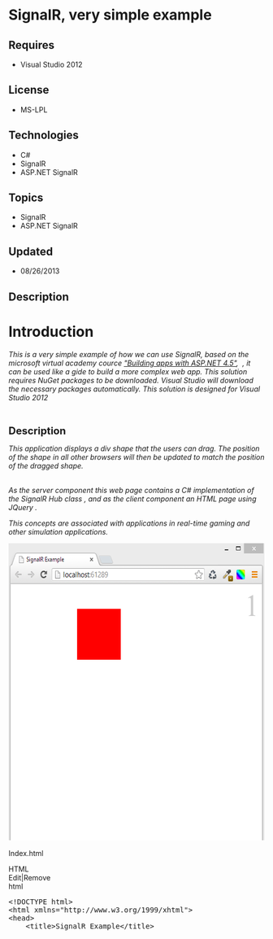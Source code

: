 # SignalR, very simple example
## Requires
- Visual Studio 2012
## License
- MS-LPL
## Technologies
- C#
- SignalR
- ASP.NET SignalR
## Topics
- SignalR
- ASP.NET SignalR
## Updated
- 08/26/2013
## Description

<h1>Introduction</h1>
<p><em>This is a very simple example of how we can use SignalR, based on the microsoft virtual academy cource
<a href="http://www.microsoftvirtualacademy.com/Content/ViewContent.aspx?et=2507&m=2505&ct=15703#fbid=0iBWJyz1tez">
&quot;Building apps with ASP.NET 4.5&quot;</a>,&nbsp; , it can be used like a gide to build a more complex web app.
</em><em>This solution requires NuGet packages to be downloaded. Visual Studio will download the necessary packages automatically.&nbsp;This solution is designed for Visual Studio 2012</em></p>
<p>&nbsp;</p>
<p><span style="font-size:20px; font-weight:bold">Description</span></p>
<p><em>This&nbsp;application displays a div shape that the users can drag. The position of the shape&nbsp;in all other browsers&nbsp;will then be updated to match the position of the dragged shape.</em></p>
<p><br>
<em>As the server component </em><em>this web page contains a C# implementation of the SignalR Hub class , and
</em><em>as the client component</em><em> an HTML page using JQuery .</em></p>
<p><em>This concepts are associated with applications in real-time gaming and other simulation applications.</em></p>
<p><img id="94985" src="94985-2013-08-27_0126.png" alt="" width="586" height="584"></p>
<p>Index.html</p>
<div class="scriptcode">
<div class="pluginEditHolder" pluginCommand="mceScriptCode">
<div class="title"><span>HTML</span></div>
<div class="pluginLinkHolder"><span class="pluginEditHolderLink">Edit</span>|<span class="pluginRemoveHolderLink">Remove</span></div>
<span class="hidden">html</span>
<pre class="hidden">&lt;!DOCTYPE html&gt;
&lt;html xmlns=&quot;http://www.w3.org/1999/xhtml&quot;&gt;
&lt;head&gt;
    &lt;title&gt;SignalR Example&lt;/title&gt;
     <style>
        #shape {
            width: 100px;
            height: 100px;
            background-color: #FF0000;
            cursor:move;
        }

         #count {
             font-size:60px;
             color:#cccccc;
             float:right;
         }
    </style>
&lt;/head&gt;
&lt;body&gt;
 
    &lt;div id=&quot;count&quot;&gt;0&lt;/div&gt;
    &lt;div id=&quot;shape&quot;&gt;&lt;/div&gt;

    &lt;script src=&quot;Scripts/jquery-1.6.4.js&quot;&gt;&lt;/script&gt;
    &lt;script src=&quot;Scripts/jquery-ui-1.10.3.js&quot;&gt;&lt;/script&gt;
    &lt;script src=&quot;Scripts/jquery.signalR-1.1.3.js&quot;&gt;&lt;/script&gt;
    &lt;script src=&quot;/signalr/hubs&quot;&gt;&lt;/script&gt; &lt;!--this is for automatically 
generate a javascript proxy class for our server class--&gt;
    &lt;script&gt;

        $(function () {

            var hub = $.connection.moveShape, //set hub with the server side class
               $shape = $(&quot;#shape&quot;);



            hub.client.usersConnected = function (numUsers) { //this instanciate the 
usersConnected function receiving the numUsers parameter which is the number of users connected
               $(&quot;#count&quot;).text(numUsers); //show the number of users connected inside a div
            };


           

            hub.client.shapeMoved = function (x, y) { //this instanciate the shapeMoved function 
receiving x, y 
                $shape.css({ left: x, top: y }); //this moves the shape in the clients to 
the coords x, y 
            };

            $.connection.hub.start().done(function () {//when the connection is ready, 
we going to make the shape draggable
                $shape.draggable({
                    drag: function () { //when the user drag the shape, we going to 
send to the server the x, y values
                        hub.server.moveShape(this.offsetLeft, this.offsetTop || 0);
                    }
                });
            });
        });

    &lt;/script&gt;
&lt;/body&gt;
&lt;/html&gt;
</pre>
<div class="preview">
<pre class="html"><span class="html__doctype">&lt;!DOCTYPE&nbsp;html&gt;</span>&nbsp;
<span class="html__tag_start">&lt;html</span>&nbsp;<span class="html__attr_name">xmlns</span>=<span class="html__attr_value">&quot;http://www.w3.org/1999/xhtml&quot;</span><span class="html__tag_start">&gt;&nbsp;
</span><span class="html__tag_start">&lt;head</span><span class="html__tag_start">&gt;&nbsp;
</span>&nbsp;&nbsp;&nbsp;&nbsp;<span class="html__tag_start">&lt;title</span><span class="html__tag_start">&gt;</span>SignalR&nbsp;Example<span class="html__tag_end">&lt;/title&gt;</span>&nbsp;
&nbsp;&nbsp;&nbsp;&nbsp;&nbsp;<span class="html__tag_start">&lt;style</span><span class="html__tag_start">&gt;&nbsp;
</span>&nbsp;&nbsp;&nbsp;&nbsp;&nbsp;&nbsp;&nbsp;&nbsp;#shape&nbsp;{&nbsp;
&nbsp;&nbsp;&nbsp;&nbsp;&nbsp;&nbsp;&nbsp;&nbsp;&nbsp;&nbsp;&nbsp;&nbsp;width:&nbsp;100px;&nbsp;
&nbsp;&nbsp;&nbsp;&nbsp;&nbsp;&nbsp;&nbsp;&nbsp;&nbsp;&nbsp;&nbsp;&nbsp;height:&nbsp;100px;&nbsp;
&nbsp;&nbsp;&nbsp;&nbsp;&nbsp;&nbsp;&nbsp;&nbsp;&nbsp;&nbsp;&nbsp;&nbsp;background-color:&nbsp;#FF0000;&nbsp;
&nbsp;&nbsp;&nbsp;&nbsp;&nbsp;&nbsp;&nbsp;&nbsp;&nbsp;&nbsp;&nbsp;&nbsp;cursor:move;&nbsp;
&nbsp;&nbsp;&nbsp;&nbsp;&nbsp;&nbsp;&nbsp;&nbsp;}&nbsp;
&nbsp;
&nbsp;&nbsp;&nbsp;&nbsp;&nbsp;&nbsp;&nbsp;&nbsp;&nbsp;#count&nbsp;{&nbsp;
&nbsp;&nbsp;&nbsp;&nbsp;&nbsp;&nbsp;&nbsp;&nbsp;&nbsp;&nbsp;&nbsp;&nbsp;&nbsp;font-size:60px;&nbsp;
&nbsp;&nbsp;&nbsp;&nbsp;&nbsp;&nbsp;&nbsp;&nbsp;&nbsp;&nbsp;&nbsp;&nbsp;&nbsp;color:#cccccc;&nbsp;
&nbsp;&nbsp;&nbsp;&nbsp;&nbsp;&nbsp;&nbsp;&nbsp;&nbsp;&nbsp;&nbsp;&nbsp;&nbsp;float:right;&nbsp;
&nbsp;&nbsp;&nbsp;&nbsp;&nbsp;&nbsp;&nbsp;&nbsp;&nbsp;}&nbsp;
&nbsp;&nbsp;&nbsp;&nbsp;<span class="html__tag_end">&lt;/style&gt;</span>&nbsp;
<span class="html__tag_end">&lt;/head&gt;</span>&nbsp;
<span class="html__tag_start">&lt;body</span><span class="html__tag_start">&gt;&nbsp;
</span>&nbsp;&nbsp;
&nbsp;&nbsp;&nbsp;&nbsp;<span class="html__tag_start">&lt;div</span>&nbsp;<span class="html__attr_name">id</span>=<span class="html__attr_value">&quot;count&quot;</span><span class="html__tag_start">&gt;</span>0<span class="html__tag_end">&lt;/div&gt;</span>&nbsp;
&nbsp;&nbsp;&nbsp;&nbsp;<span class="html__tag_start">&lt;div</span>&nbsp;<span class="html__attr_name">id</span>=<span class="html__attr_value">&quot;shape&quot;</span><span class="html__tag_start">&gt;</span><span class="html__tag_end">&lt;/div&gt;</span>&nbsp;
&nbsp;
&nbsp;&nbsp;&nbsp;&nbsp;<span class="html__tag_start">&lt;script</span>&nbsp;<span class="html__attr_name">src</span>=<span class="html__attr_value">&quot;Scripts/jquery-1.6.4.js&quot;</span><span class="html__tag_start">&gt;</span><span class="html__tag_end">&lt;/script&gt;</span>&nbsp;
&nbsp;&nbsp;&nbsp;&nbsp;<span class="html__tag_start">&lt;script</span>&nbsp;<span class="html__attr_name">src</span>=<span class="html__attr_value">&quot;Scripts/jquery-ui-1.10.3.js&quot;</span><span class="html__tag_start">&gt;</span><span class="html__tag_end">&lt;/script&gt;</span>&nbsp;
&nbsp;&nbsp;&nbsp;&nbsp;<span class="html__tag_start">&lt;script</span>&nbsp;<span class="html__attr_name">src</span>=<span class="html__attr_value">&quot;Scripts/jquery.signalR-1.1.3.js&quot;</span><span class="html__tag_start">&gt;</span><span class="html__tag_end">&lt;/script&gt;</span>&nbsp;
&nbsp;&nbsp;&nbsp;&nbsp;<span class="html__tag_start">&lt;script</span>&nbsp;<span class="html__attr_name">src</span>=<span class="html__attr_value">&quot;/signalr/hubs&quot;</span><span class="html__tag_start">&gt;</span><span class="html__tag_end">&lt;/script&gt;</span>&nbsp;<span class="html__comment">&lt;!--this&nbsp;is&nbsp;for&nbsp;automatically&nbsp;&nbsp;
generate&nbsp;a&nbsp;javascript&nbsp;proxy&nbsp;class&nbsp;for&nbsp;our&nbsp;server&nbsp;class--&gt;</span>&nbsp;
&nbsp;&nbsp;&nbsp;&nbsp;<span class="html__tag_start">&lt;script</span><span class="html__tag_start">&gt;&nbsp;
</span>&nbsp;
&nbsp;&nbsp;&nbsp;&nbsp;&nbsp;&nbsp;&nbsp;&nbsp;$(function&nbsp;()&nbsp;{&nbsp;
&nbsp;
&nbsp;&nbsp;&nbsp;&nbsp;&nbsp;&nbsp;&nbsp;&nbsp;&nbsp;&nbsp;&nbsp;&nbsp;var&nbsp;hub&nbsp;=&nbsp;$.connection.moveShape,&nbsp;//set&nbsp;hub&nbsp;with&nbsp;the&nbsp;server&nbsp;side&nbsp;class&nbsp;
&nbsp;&nbsp;&nbsp;&nbsp;&nbsp;&nbsp;&nbsp;&nbsp;&nbsp;&nbsp;&nbsp;&nbsp;&nbsp;&nbsp;&nbsp;$shape&nbsp;=&nbsp;$(&quot;#shape&quot;);&nbsp;
&nbsp;
&nbsp;
&nbsp;
&nbsp;&nbsp;&nbsp;&nbsp;&nbsp;&nbsp;&nbsp;&nbsp;&nbsp;&nbsp;&nbsp;&nbsp;hub.client.usersConnected&nbsp;=&nbsp;function&nbsp;(numUsers)&nbsp;{&nbsp;//this&nbsp;instanciate&nbsp;the&nbsp;&nbsp;
usersConnected&nbsp;function&nbsp;receiving&nbsp;the&nbsp;numUsers&nbsp;parameter&nbsp;which&nbsp;is&nbsp;the&nbsp;number&nbsp;of&nbsp;users&nbsp;connected&nbsp;
&nbsp;&nbsp;&nbsp;&nbsp;&nbsp;&nbsp;&nbsp;&nbsp;&nbsp;&nbsp;&nbsp;&nbsp;&nbsp;&nbsp;&nbsp;$(&quot;#count&quot;).text(numUsers);&nbsp;//show&nbsp;the&nbsp;number&nbsp;of&nbsp;users&nbsp;connected&nbsp;inside&nbsp;a&nbsp;div&nbsp;
&nbsp;&nbsp;&nbsp;&nbsp;&nbsp;&nbsp;&nbsp;&nbsp;&nbsp;&nbsp;&nbsp;&nbsp;};&nbsp;
&nbsp;
&nbsp;
&nbsp;&nbsp;&nbsp;&nbsp;&nbsp;&nbsp;&nbsp;&nbsp;&nbsp;&nbsp;&nbsp;&nbsp;
&nbsp;
&nbsp;&nbsp;&nbsp;&nbsp;&nbsp;&nbsp;&nbsp;&nbsp;&nbsp;&nbsp;&nbsp;&nbsp;hub.client.shapeMoved&nbsp;=&nbsp;function&nbsp;(x,&nbsp;y)&nbsp;{&nbsp;//this&nbsp;instanciate&nbsp;the&nbsp;shapeMoved&nbsp;function&nbsp;&nbsp;
receiving&nbsp;x,&nbsp;y&nbsp;&nbsp;
&nbsp;&nbsp;&nbsp;&nbsp;&nbsp;&nbsp;&nbsp;&nbsp;&nbsp;&nbsp;&nbsp;&nbsp;&nbsp;&nbsp;&nbsp;&nbsp;$shape.css({&nbsp;left:&nbsp;x,&nbsp;top:&nbsp;y&nbsp;});&nbsp;//this&nbsp;moves&nbsp;the&nbsp;shape&nbsp;in&nbsp;the&nbsp;clients&nbsp;to&nbsp;&nbsp;
the&nbsp;coords&nbsp;x,&nbsp;y&nbsp;&nbsp;
&nbsp;&nbsp;&nbsp;&nbsp;&nbsp;&nbsp;&nbsp;&nbsp;&nbsp;&nbsp;&nbsp;&nbsp;};&nbsp;
&nbsp;
&nbsp;&nbsp;&nbsp;&nbsp;&nbsp;&nbsp;&nbsp;&nbsp;&nbsp;&nbsp;&nbsp;&nbsp;$.connection.hub.start().done(function&nbsp;()&nbsp;{//when&nbsp;the&nbsp;connection&nbsp;is&nbsp;ready,&nbsp;&nbsp;
we&nbsp;going&nbsp;to&nbsp;make&nbsp;the&nbsp;shape&nbsp;draggable&nbsp;
&nbsp;&nbsp;&nbsp;&nbsp;&nbsp;&nbsp;&nbsp;&nbsp;&nbsp;&nbsp;&nbsp;&nbsp;&nbsp;&nbsp;&nbsp;&nbsp;$shape.draggable({&nbsp;
&nbsp;&nbsp;&nbsp;&nbsp;&nbsp;&nbsp;&nbsp;&nbsp;&nbsp;&nbsp;&nbsp;&nbsp;&nbsp;&nbsp;&nbsp;&nbsp;&nbsp;&nbsp;&nbsp;&nbsp;drag:&nbsp;function&nbsp;()&nbsp;{&nbsp;//when&nbsp;the&nbsp;user&nbsp;drag&nbsp;the&nbsp;shape,&nbsp;we&nbsp;going&nbsp;to&nbsp;&nbsp;
send&nbsp;to&nbsp;the&nbsp;server&nbsp;the&nbsp;x,&nbsp;y&nbsp;values&nbsp;
&nbsp;&nbsp;&nbsp;&nbsp;&nbsp;&nbsp;&nbsp;&nbsp;&nbsp;&nbsp;&nbsp;&nbsp;&nbsp;&nbsp;&nbsp;&nbsp;&nbsp;&nbsp;&nbsp;&nbsp;&nbsp;&nbsp;&nbsp;&nbsp;hub.server.moveShape(this.offsetLeft,&nbsp;this.offsetTop&nbsp;||&nbsp;0);&nbsp;
&nbsp;&nbsp;&nbsp;&nbsp;&nbsp;&nbsp;&nbsp;&nbsp;&nbsp;&nbsp;&nbsp;&nbsp;&nbsp;&nbsp;&nbsp;&nbsp;&nbsp;&nbsp;&nbsp;&nbsp;}&nbsp;
&nbsp;&nbsp;&nbsp;&nbsp;&nbsp;&nbsp;&nbsp;&nbsp;&nbsp;&nbsp;&nbsp;&nbsp;&nbsp;&nbsp;&nbsp;&nbsp;});&nbsp;
&nbsp;&nbsp;&nbsp;&nbsp;&nbsp;&nbsp;&nbsp;&nbsp;&nbsp;&nbsp;&nbsp;&nbsp;});&nbsp;
&nbsp;&nbsp;&nbsp;&nbsp;&nbsp;&nbsp;&nbsp;&nbsp;});&nbsp;
&nbsp;
&nbsp;&nbsp;&nbsp;&nbsp;<span class="html__tag_end">&lt;/script&gt;</span>&nbsp;
<span class="html__tag_end">&lt;/body&gt;</span>&nbsp;
<span class="html__tag_end">&lt;/html&gt;</span>&nbsp;
</pre>
</div>
</div>
</div>
<div class="endscriptcode">&nbsp;</div>
<p>MoveShapeHub.cs</p>
<p>&nbsp;</p>
<div class="scriptcode">
<div class="pluginEditHolder" pluginCommand="mceScriptCode">
<div class="title"><span>C#</span></div>
<div class="pluginLinkHolder"><span class="pluginEditHolderLink">Edit</span>|<span class="pluginRemoveHolderLink">Remove</span></div>
<span class="hidden">csharp</span>
<pre class="hidden">using Microsoft.AspNet.SignalR;
using Microsoft.AspNet.SignalR.Hubs;
using System;
using System.Collections.Generic;
using System.Linq;
using System.Threading.Tasks;
using System.Web;

namespace SignalR.MoveShape
{
    
    public static class UserHandler //this static class is to store the number of 
users conected at the same time
    {
        public static HashSet&lt;string&gt; ConnectedIds = new HashSet&lt;string&gt;();
    }

    [HubName(&quot;moveShape&quot;)]   //this is for use a name to use in the client
    public class MoveShapeHub : Hub
    {
        public void moveShape(int x, int y) // this method will be called from 
the client, when the user drag/move the shape
        {
            
            Clients.Others.shapeMoved(x, y); // this method will send the coord x, y 
to the other users but the user draging the shape
          
        }

        public override Task OnConnected() //override OnConnect, OnReconnected and OnDisconnected 
to know if a user is connected or disconnected
        {
            UserHandler.ConnectedIds.Add(Context.ConnectionId); //add a connection id to the list
            Clients.All.usersConnected(UserHandler.ConnectedIds.Count()); //this will send to ALL the clients 
the number of users connected
            return base.OnConnected();
        }

        public override Task OnReconnected()
        {
            UserHandler.ConnectedIds.Add(Context.ConnectionId);
            Clients.All.usersConnected(UserHandler.ConnectedIds.Count());
            return base.OnConnected();
        }

        public override Task OnDisconnected()
        {
            UserHandler.ConnectedIds.Remove(Context.ConnectionId);
            Clients.All.usersConnected(UserHandler.ConnectedIds.Count());
            return base.OnDisconnected();
        }


        
    }
}</pre>
<div class="preview">
<pre class="csharp"><span class="cs__keyword">using</span>&nbsp;Microsoft.AspNet.SignalR;&nbsp;
<span class="cs__keyword">using</span>&nbsp;Microsoft.AspNet.SignalR.Hubs;&nbsp;
<span class="cs__keyword">using</span>&nbsp;System;&nbsp;
<span class="cs__keyword">using</span>&nbsp;System.Collections.Generic;&nbsp;
<span class="cs__keyword">using</span>&nbsp;System.Linq;&nbsp;
<span class="cs__keyword">using</span>&nbsp;System.Threading.Tasks;&nbsp;
<span class="cs__keyword">using</span>&nbsp;System.Web;&nbsp;
&nbsp;
<span class="cs__keyword">namespace</span>&nbsp;SignalR.MoveShape&nbsp;
{&nbsp;
&nbsp;&nbsp;&nbsp;&nbsp;&nbsp;
&nbsp;&nbsp;&nbsp;&nbsp;<span class="cs__keyword">public</span>&nbsp;<span class="cs__keyword">static</span>&nbsp;<span class="cs__keyword">class</span>&nbsp;UserHandler&nbsp;<span class="cs__com">//this&nbsp;static&nbsp;class&nbsp;is&nbsp;to&nbsp;store&nbsp;the&nbsp;number&nbsp;of&nbsp;</span>&nbsp;
users&nbsp;conected&nbsp;at&nbsp;the&nbsp;same&nbsp;time&nbsp;
&nbsp;&nbsp;&nbsp;&nbsp;{&nbsp;
&nbsp;&nbsp;&nbsp;&nbsp;&nbsp;&nbsp;&nbsp;&nbsp;<span class="cs__keyword">public</span>&nbsp;<span class="cs__keyword">static</span>&nbsp;HashSet&lt;<span class="cs__keyword">string</span>&gt;&nbsp;ConnectedIds&nbsp;=&nbsp;<span class="cs__keyword">new</span>&nbsp;HashSet&lt;<span class="cs__keyword">string</span>&gt;();&nbsp;
&nbsp;&nbsp;&nbsp;&nbsp;}&nbsp;
&nbsp;
&nbsp;&nbsp;&nbsp;&nbsp;[HubName(<span class="cs__string">&quot;moveShape&quot;</span>)]&nbsp;&nbsp;&nbsp;<span class="cs__com">//this&nbsp;is&nbsp;for&nbsp;use&nbsp;a&nbsp;name&nbsp;to&nbsp;use&nbsp;in&nbsp;the&nbsp;client</span>&nbsp;
&nbsp;&nbsp;&nbsp;&nbsp;<span class="cs__keyword">public</span>&nbsp;<span class="cs__keyword">class</span>&nbsp;MoveShapeHub&nbsp;:&nbsp;Hub&nbsp;
&nbsp;&nbsp;&nbsp;&nbsp;{&nbsp;
&nbsp;&nbsp;&nbsp;&nbsp;&nbsp;&nbsp;&nbsp;&nbsp;<span class="cs__keyword">public</span>&nbsp;<span class="cs__keyword">void</span>&nbsp;moveShape(<span class="cs__keyword">int</span>&nbsp;x,&nbsp;<span class="cs__keyword">int</span>&nbsp;y)&nbsp;<span class="cs__com">//&nbsp;this&nbsp;method&nbsp;will&nbsp;be&nbsp;called&nbsp;from&nbsp;</span>&nbsp;
the&nbsp;client,&nbsp;when&nbsp;the&nbsp;user&nbsp;drag/move&nbsp;the&nbsp;shape&nbsp;
&nbsp;&nbsp;&nbsp;&nbsp;&nbsp;&nbsp;&nbsp;&nbsp;{&nbsp;
&nbsp;&nbsp;&nbsp;&nbsp;&nbsp;&nbsp;&nbsp;&nbsp;&nbsp;&nbsp;&nbsp;&nbsp;&nbsp;
&nbsp;&nbsp;&nbsp;&nbsp;&nbsp;&nbsp;&nbsp;&nbsp;&nbsp;&nbsp;&nbsp;&nbsp;Clients.Others.shapeMoved(x,&nbsp;y);&nbsp;<span class="cs__com">//&nbsp;this&nbsp;method&nbsp;will&nbsp;send&nbsp;the&nbsp;coord&nbsp;x,&nbsp;y&nbsp;</span>&nbsp;
to&nbsp;the&nbsp;other&nbsp;users&nbsp;but&nbsp;the&nbsp;user&nbsp;draging&nbsp;the&nbsp;shape&nbsp;
&nbsp;&nbsp;&nbsp;&nbsp;&nbsp;&nbsp;&nbsp;&nbsp;&nbsp;&nbsp;&nbsp;
&nbsp;&nbsp;&nbsp;&nbsp;&nbsp;&nbsp;&nbsp;&nbsp;}&nbsp;
&nbsp;
&nbsp;&nbsp;&nbsp;&nbsp;&nbsp;&nbsp;&nbsp;&nbsp;<span class="cs__keyword">public</span>&nbsp;<span class="cs__keyword">override</span>&nbsp;Task&nbsp;OnConnected()&nbsp;<span class="cs__com">//override&nbsp;OnConnect,&nbsp;OnReconnected&nbsp;and&nbsp;OnDisconnected&nbsp;</span>&nbsp;
to&nbsp;know&nbsp;<span class="cs__keyword">if</span>&nbsp;a&nbsp;user&nbsp;<span class="cs__keyword">is</span>&nbsp;connected&nbsp;or&nbsp;disconnected&nbsp;
&nbsp;&nbsp;&nbsp;&nbsp;&nbsp;&nbsp;&nbsp;&nbsp;{&nbsp;
&nbsp;&nbsp;&nbsp;&nbsp;&nbsp;&nbsp;&nbsp;&nbsp;&nbsp;&nbsp;&nbsp;&nbsp;UserHandler.ConnectedIds.Add(Context.ConnectionId);&nbsp;<span class="cs__com">//add&nbsp;a&nbsp;connection&nbsp;id&nbsp;to&nbsp;the&nbsp;list</span>&nbsp;
&nbsp;&nbsp;&nbsp;&nbsp;&nbsp;&nbsp;&nbsp;&nbsp;&nbsp;&nbsp;&nbsp;&nbsp;Clients.All.usersConnected(UserHandler.ConnectedIds.Count());&nbsp;<span class="cs__com">//this&nbsp;will&nbsp;send&nbsp;to&nbsp;ALL&nbsp;the&nbsp;clients&nbsp;</span>&nbsp;
the&nbsp;number&nbsp;of&nbsp;users&nbsp;connected&nbsp;
&nbsp;&nbsp;&nbsp;&nbsp;&nbsp;&nbsp;&nbsp;&nbsp;&nbsp;&nbsp;&nbsp;&nbsp;<span class="cs__keyword">return</span>&nbsp;<span class="cs__keyword">base</span>.OnConnected();&nbsp;
&nbsp;&nbsp;&nbsp;&nbsp;&nbsp;&nbsp;&nbsp;&nbsp;}&nbsp;
&nbsp;
&nbsp;&nbsp;&nbsp;&nbsp;&nbsp;&nbsp;&nbsp;&nbsp;<span class="cs__keyword">public</span>&nbsp;<span class="cs__keyword">override</span>&nbsp;Task&nbsp;OnReconnected()&nbsp;
&nbsp;&nbsp;&nbsp;&nbsp;&nbsp;&nbsp;&nbsp;&nbsp;{&nbsp;
&nbsp;&nbsp;&nbsp;&nbsp;&nbsp;&nbsp;&nbsp;&nbsp;&nbsp;&nbsp;&nbsp;&nbsp;UserHandler.ConnectedIds.Add(Context.ConnectionId);&nbsp;
&nbsp;&nbsp;&nbsp;&nbsp;&nbsp;&nbsp;&nbsp;&nbsp;&nbsp;&nbsp;&nbsp;&nbsp;Clients.All.usersConnected(UserHandler.ConnectedIds.Count());&nbsp;
&nbsp;&nbsp;&nbsp;&nbsp;&nbsp;&nbsp;&nbsp;&nbsp;&nbsp;&nbsp;&nbsp;&nbsp;<span class="cs__keyword">return</span>&nbsp;<span class="cs__keyword">base</span>.OnConnected();&nbsp;
&nbsp;&nbsp;&nbsp;&nbsp;&nbsp;&nbsp;&nbsp;&nbsp;}&nbsp;
&nbsp;
&nbsp;&nbsp;&nbsp;&nbsp;&nbsp;&nbsp;&nbsp;&nbsp;<span class="cs__keyword">public</span>&nbsp;<span class="cs__keyword">override</span>&nbsp;Task&nbsp;OnDisconnected()&nbsp;
&nbsp;&nbsp;&nbsp;&nbsp;&nbsp;&nbsp;&nbsp;&nbsp;{&nbsp;
&nbsp;&nbsp;&nbsp;&nbsp;&nbsp;&nbsp;&nbsp;&nbsp;&nbsp;&nbsp;&nbsp;&nbsp;UserHandler.ConnectedIds.Remove(Context.ConnectionId);&nbsp;
&nbsp;&nbsp;&nbsp;&nbsp;&nbsp;&nbsp;&nbsp;&nbsp;&nbsp;&nbsp;&nbsp;&nbsp;Clients.All.usersConnected(UserHandler.ConnectedIds.Count());&nbsp;
&nbsp;&nbsp;&nbsp;&nbsp;&nbsp;&nbsp;&nbsp;&nbsp;&nbsp;&nbsp;&nbsp;&nbsp;<span class="cs__keyword">return</span>&nbsp;<span class="cs__keyword">base</span>.OnDisconnected();&nbsp;
&nbsp;&nbsp;&nbsp;&nbsp;&nbsp;&nbsp;&nbsp;&nbsp;}&nbsp;
&nbsp;
&nbsp;
&nbsp;&nbsp;&nbsp;&nbsp;&nbsp;&nbsp;&nbsp;&nbsp;&nbsp;
&nbsp;&nbsp;&nbsp;&nbsp;}&nbsp;
}</pre>
</div>
</div>
</div>
<div class="endscriptcode">&nbsp;</div>
<p>&nbsp;</p>
<p>Globa.asax.cs</p>
<p>&nbsp;</p>
<div class="scriptcode">
<div class="pluginEditHolder" pluginCommand="mceScriptCode">
<div class="title"><span>C#</span></div>
<div class="pluginLinkHolder"><span class="pluginEditHolderLink">Edit</span>|<span class="pluginRemoveHolderLink">Remove</span></div>
<span class="hidden">csharp</span>
<pre class="hidden">using System;
using System.Collections.Generic;
using System.Linq;
using System.Web;
using System.Web.Routing;
using System.Web.Security;
using System.Web.SessionState;

namespace SignalR
{
    public class Global : System.Web.HttpApplication
    {

        public void Application_Start()
        {
            // Register the default hubs route: ~/signalr
            RouteTable.Routes.MapHubs();
        }

        protected void Session_Start(object sender, EventArgs e)
        {

        }

        protected void Application_BeginRequest(object sender, EventArgs e)
        {

        }

        protected void Application_AuthenticateRequest(object sender, EventArgs e)
        {

        }

        protected void Application_Error(object sender, EventArgs e)
        {

        }

        protected void Session_End(object sender, EventArgs e)
        {

        }

        protected void Application_End(object sender, EventArgs e)
        {

        }
    }
}</pre>
<div class="preview">
<pre class="csharp"><span class="cs__keyword">using</span>&nbsp;System;&nbsp;
<span class="cs__keyword">using</span>&nbsp;System.Collections.Generic;&nbsp;
<span class="cs__keyword">using</span>&nbsp;System.Linq;&nbsp;
<span class="cs__keyword">using</span>&nbsp;System.Web;&nbsp;
<span class="cs__keyword">using</span>&nbsp;System.Web.Routing;&nbsp;
<span class="cs__keyword">using</span>&nbsp;System.Web.Security;&nbsp;
<span class="cs__keyword">using</span>&nbsp;System.Web.SessionState;&nbsp;
&nbsp;
<span class="cs__keyword">namespace</span>&nbsp;SignalR&nbsp;
{&nbsp;
&nbsp;&nbsp;&nbsp;&nbsp;<span class="cs__keyword">public</span>&nbsp;<span class="cs__keyword">class</span>&nbsp;Global&nbsp;:&nbsp;System.Web.HttpApplication&nbsp;
&nbsp;&nbsp;&nbsp;&nbsp;{&nbsp;
&nbsp;
&nbsp;&nbsp;&nbsp;&nbsp;&nbsp;&nbsp;&nbsp;&nbsp;<span class="cs__keyword">public</span>&nbsp;<span class="cs__keyword">void</span>&nbsp;Application_Start()&nbsp;
&nbsp;&nbsp;&nbsp;&nbsp;&nbsp;&nbsp;&nbsp;&nbsp;{&nbsp;
&nbsp;&nbsp;&nbsp;&nbsp;&nbsp;&nbsp;&nbsp;&nbsp;&nbsp;&nbsp;&nbsp;&nbsp;<span class="cs__com">//&nbsp;Register&nbsp;the&nbsp;default&nbsp;hubs&nbsp;route:&nbsp;~/signalr</span>&nbsp;
&nbsp;&nbsp;&nbsp;&nbsp;&nbsp;&nbsp;&nbsp;&nbsp;&nbsp;&nbsp;&nbsp;&nbsp;RouteTable.Routes.MapHubs();&nbsp;
&nbsp;&nbsp;&nbsp;&nbsp;&nbsp;&nbsp;&nbsp;&nbsp;}&nbsp;
&nbsp;
&nbsp;&nbsp;&nbsp;&nbsp;&nbsp;&nbsp;&nbsp;&nbsp;<span class="cs__keyword">protected</span>&nbsp;<span class="cs__keyword">void</span>&nbsp;Session_Start(<span class="cs__keyword">object</span>&nbsp;sender,&nbsp;EventArgs&nbsp;e)&nbsp;
&nbsp;&nbsp;&nbsp;&nbsp;&nbsp;&nbsp;&nbsp;&nbsp;{&nbsp;
&nbsp;
&nbsp;&nbsp;&nbsp;&nbsp;&nbsp;&nbsp;&nbsp;&nbsp;}&nbsp;
&nbsp;
&nbsp;&nbsp;&nbsp;&nbsp;&nbsp;&nbsp;&nbsp;&nbsp;<span class="cs__keyword">protected</span>&nbsp;<span class="cs__keyword">void</span>&nbsp;Application_BeginRequest(<span class="cs__keyword">object</span>&nbsp;sender,&nbsp;EventArgs&nbsp;e)&nbsp;
&nbsp;&nbsp;&nbsp;&nbsp;&nbsp;&nbsp;&nbsp;&nbsp;{&nbsp;
&nbsp;
&nbsp;&nbsp;&nbsp;&nbsp;&nbsp;&nbsp;&nbsp;&nbsp;}&nbsp;
&nbsp;
&nbsp;&nbsp;&nbsp;&nbsp;&nbsp;&nbsp;&nbsp;&nbsp;<span class="cs__keyword">protected</span>&nbsp;<span class="cs__keyword">void</span>&nbsp;Application_AuthenticateRequest(<span class="cs__keyword">object</span>&nbsp;sender,&nbsp;EventArgs&nbsp;e)&nbsp;
&nbsp;&nbsp;&nbsp;&nbsp;&nbsp;&nbsp;&nbsp;&nbsp;{&nbsp;
&nbsp;
&nbsp;&nbsp;&nbsp;&nbsp;&nbsp;&nbsp;&nbsp;&nbsp;}&nbsp;
&nbsp;
&nbsp;&nbsp;&nbsp;&nbsp;&nbsp;&nbsp;&nbsp;&nbsp;<span class="cs__keyword">protected</span>&nbsp;<span class="cs__keyword">void</span>&nbsp;Application_Error(<span class="cs__keyword">object</span>&nbsp;sender,&nbsp;EventArgs&nbsp;e)&nbsp;
&nbsp;&nbsp;&nbsp;&nbsp;&nbsp;&nbsp;&nbsp;&nbsp;{&nbsp;
&nbsp;
&nbsp;&nbsp;&nbsp;&nbsp;&nbsp;&nbsp;&nbsp;&nbsp;}&nbsp;
&nbsp;
&nbsp;&nbsp;&nbsp;&nbsp;&nbsp;&nbsp;&nbsp;&nbsp;<span class="cs__keyword">protected</span>&nbsp;<span class="cs__keyword">void</span>&nbsp;Session_End(<span class="cs__keyword">object</span>&nbsp;sender,&nbsp;EventArgs&nbsp;e)&nbsp;
&nbsp;&nbsp;&nbsp;&nbsp;&nbsp;&nbsp;&nbsp;&nbsp;{&nbsp;
&nbsp;
&nbsp;&nbsp;&nbsp;&nbsp;&nbsp;&nbsp;&nbsp;&nbsp;}&nbsp;
&nbsp;
&nbsp;&nbsp;&nbsp;&nbsp;&nbsp;&nbsp;&nbsp;&nbsp;<span class="cs__keyword">protected</span>&nbsp;<span class="cs__keyword">void</span>&nbsp;Application_End(<span class="cs__keyword">object</span>&nbsp;sender,&nbsp;EventArgs&nbsp;e)&nbsp;
&nbsp;&nbsp;&nbsp;&nbsp;&nbsp;&nbsp;&nbsp;&nbsp;{&nbsp;
&nbsp;
&nbsp;&nbsp;&nbsp;&nbsp;&nbsp;&nbsp;&nbsp;&nbsp;}&nbsp;
&nbsp;&nbsp;&nbsp;&nbsp;}&nbsp;
}</pre>
</div>
</div>
</div>
<div class="endscriptcode">&nbsp;</div>
<p>&nbsp;</p>
<p>&nbsp;</p>
<p>&nbsp;</p>
<p>&nbsp;</p>
<h1><span>Source Code Files</span></h1>
<ul>
<li><em>Global.asax&nbsp;- The global application class, used to register the route to the autogenerated hubs proxy.</em>
</li><li><em><em>index.html - The client application, written using JavaScript and the JQuery library.</em></em>
</li><li><em>MoveShapeHub.cs&nbsp;- The server application, written as an implementation of a SignalR hub.</em>
</li></ul>
<h1>More Information</h1>
<p><a href="http://www.asp.net/signalr">http://www.asp.net/signalr</a></p>
<p><a href="http://www.microsoftvirtualacademy.com/Content/ViewContent.aspx?et=2507&m=2505&ct=15703#fbid=0iBWJyz1tez">http://www.microsoftvirtualacademy.com/Content/ViewContent.aspx?et=2507&amp;m=2505&amp;ct=15703#fbid=0iBWJyz1tez</a></p>
